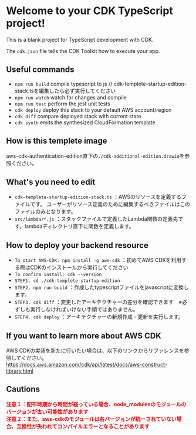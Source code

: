 # Welcome to your CDK TypeScript project!

This is a blank project for TypeScript development with CDK.

The `cdk.json` file tells the CDK Toolkit how to execute your app.

## Useful commands

 * `npm run build`   compile typescript to js // cdk-templete-startup-edition-stack.tsを編集したら必ず実行してください
 * `npm run watch`   watch for changes and compile
 * `npm run test`    perform the jest unit tests
 * `cdk deploy`      deploy this stack to your default AWS account/region
 * `cdk diff`        compare deployed stack with current state
 * `cdk synth`       emits the synthesized CloudFormation template

## How is this templete image
aws-cdk-authentication-edition直下の`./cdk-additional-edition.drawio`を参照ください。

## What's you need to edit

 * `cdk-templete-startup-edition-stack.ts` ：AWSのリソースを定義するファイルです。
                                            ユーザーがリソース定義のために編集するべきファイルはこのファイルのみとなります。
 * `src/lambda/*.js` ：スタックファイルで定義したLambda関数の定義先です。lambdaディレクトリ直下に関数を定義します。

## How to deploy your backend resource
 * `To start AWS-CDK: npm install -g aws-cdk` ：初めてAWS CDKを利用する際はCDKのインストールから実行してください
 * `To confirm install: cdk --version`
 * `STEP1. cd ./cdk-templete-startup-edition`
 * `STEP2. npm run build` ：作成したtypescriptファイルをjavascriptに変換します。
 * `STEP3. cdk diff` ：変更したアーキテクチャーの差分を確認できます　※必ずしも実行しなければいけない手順ではありません。
 * `STEP4. cdk deploy` ：アーキテクチャーの新規作成・更新を実行します。

## If you want to learn more about AWS CDK
AWS CDKの実装を新たに行いたい場合は、以下のリンクからリファレンスを参照してください。</br>
https://docs.aws.amazon.com/cdk/api/latest/docs/aws-construct-library.html </br>

## Cautions
<strong style="color: red;">注意１：配布時期から時間が経っている場合、node_modulesのモジュールのバージョンが古い可能性があります</strong></br>
<strong style="color: red;">注意２：また、aws-cdkのモジュールは各バージョンが統一されていない場合、互換性が失われてコンパイルエラーとなることがあります</strong>